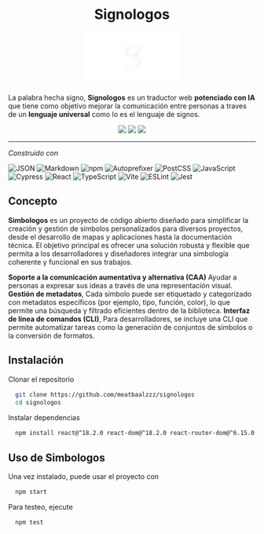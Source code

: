 <h1 align="center">Signologos</h1>

<p align="center">
  <img src="logo.png" width="200" />
</p>


La palabra hecha signo, **Signologos** es un traductor web **potenciado con IA** que tiene como objetivo mejorar la comunicación entre personas a traves de un **lenguaje universal** como lo es el lenguaje de signos.

<p align="center">
  <img src="https://img.shields.io/github/last-commit/meatbaalzzz/signologos" />
  <img src="https://img.shields.io/badge/typescript-83.7%25-blue" />
  <img src="https://img.shields.io/badge/languages-4-brightgreen" />
</p>

---


  *Construido con*
  <p align="center">

![JSON](https://img.shields.io/badge/JSON-000000?style=for-the-badge&logo=json&logoColor=white)
![Markdown](https://img.shields.io/badge/Markdown-000000?style=for-the-badge&logo=markdown&logoColor=white)
![npm](https://img.shields.io/badge/npm-CB3837?style=for-the-badge&logo=npm&logoColor=white)
![Autoprefixer](https://img.shields.io/badge/Autoprefixer-DD3735?style=for-the-badge&logo=autoprefixer&logoColor=white)
![PostCSS](https://img.shields.io/badge/PostCSS-DD3A0A?style=for-the-badge&logo=postcss&logoColor=white)
![JavaScript](https://img.shields.io/badge/JavaScript-F7DF1E?style=for-the-badge&logo=javascript&logoColor=black)
![Cypress](https://img.shields.io/badge/Cypress-17202C?style=for-the-badge&logo=cypress&logoColor=white)
![React](https://img.shields.io/badge/React-20232A?style=for-the-badge&logo=react&logoColor=61DAFB)
![TypeScript](https://img.shields.io/badge/TypeScript-3178C6?style=for-the-badge&logo=typescript&logoColor=white)
![Vite](https://img.shields.io/badge/Vite-646CFF?style=for-the-badge&logo=vite&logoColor=white)
![ESLint](https://img.shields.io/badge/ESLint-4B32C3?style=for-the-badge&logo=eslint&logoColor=white)
![Jest](https://img.shields.io/badge/Jest-C21325?style=for-the-badge&logo=jest&logoColor=white)

</p>

## Concepto

**Simbologos** es un proyecto de código abierto diseñado para simplificar la creación y gestión de símbolos personalizados para diversos proyectos, desde el desarrollo de mapas y aplicaciones hasta la documentación técnica. El objetivo principal es ofrecer una solución robusta y flexible que permita a los desarrolladores y diseñadores integrar una simbología coherente y funcional en sus trabajos.


    
  **Soporte a la comunicación aumentativa y alternativa (CAA)** Ayudar a personas a expresar sus ideas a través de una representación visual.
    **Gestión de metadatos**, Cada símbolo puede ser etiquetado y categorizado con metadatos específicos (por ejemplo, tipo, función, color), lo que permite una búsqueda y filtrado eficientes dentro de la biblioteca.
    **Interfaz de línea de comandos (CLI)**, Para desarrolladores, se incluye una CLI que permite automatizar tareas como la generación de conjuntos de símbolos o la conversión de formatos.

## Instalación

Clonar el repositorio
```bash
  git clone https://github.com/meatbaalzzz/signologos
  cd signologos
```

Instalar dependencias
```bash
  npm install react@^18.2.0 react-dom@^18.2.0 react-router-dom@^6.15.0 zustand@^4.4.0 @tanstack/react-query@^4.32.0 @mediapipe/tasks-vision@^0.10.0 @tensorflow/tfjs@^4.10.0 @tensorflow/tfjs-vis@^1.5.1 framer-motion@^10.16.0 gsap@^3.12.0 lottie-web@^5.12.2
```

## Uso de Simbologos

Una vez instalado, puede usar el proyecto con 
```bash
  npm start
```

Para testeo, ejecute
```bash
  npm test
```
